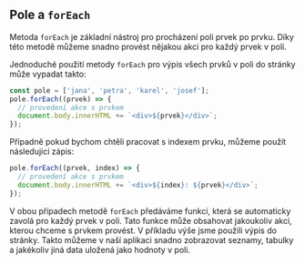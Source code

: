 ## Pole a `forEach`

Metoda `forEach` je základní nástroj pro procházení poli prvek po prvku. Díky této metodě můžeme snadno provést nějakou akci pro každý prvek v poli.

Jednoduché použití metody `forEach` pro výpis všech prvků v poli do stránky může vypadat takto:

```js
const pole = ['jana', 'petra', 'karel', 'josef'];
pole.forEach((prvek) => {
  // provedení akce s prvkem
  document.body.innerHTML += `<div>${prvek}</div>`;
});
```

Případně pokud bychom chtěli pracovat s indexem prvku, můžeme použít následující zápis:

```js
pole.forEach((prvek, index) => {
  // provedení akce s prvkem
  document.body.innerHTML += `<div>${index}: ${prvek}</div>`;
});
```

V obou případech metodě `forEach` předáváme funkci, která se automaticky zavolá pro každý prvek v poli. Tato funkce může obsahovat jakoukoliv akci, kterou chceme s prvkem provést. V příkladu výše jsme použili výpis do stránky. Takto můžeme v naší aplikaci snadno zobrazovat seznamy, tabulky a jakékoliv jiná data uložená jako hodnoty v poli.

